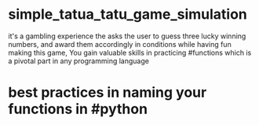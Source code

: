 # simple_tatua_tatu_game_simulation
it's a gambling experience the asks the user to guess three lucky winning numbers, and award them accordingly in conditions
while having fun making this game, You gain valuable skills in practicing #functions which is a pivotal part in any programming language
# best practices in naming your functions in #python

